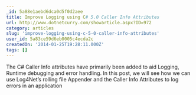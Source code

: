 ```yaml
---
_id: 5a88e1aebd6dca0d5f0d2aee
title: Improve Logging using C# 5.0 Caller Info Attributes
url: http://www.dotnetcurry.com/showarticle.aspx?ID=972
category: articles
slug: 'improve-logging-using-c-5-0-caller-info-attributes'
user_id: 5a83ce59d6eb0005c4ecda2c
createdOn: '2014-01-25T19:28:11.000Z'
tags: []
---
```


The C# Caller Info attributes have primarily been added to aid Logging, Runtime debugging and error handling. In this post, we will see how we can use Log4Net’s rolling file Appender and the Caller Info Attributes to log errors in an application
